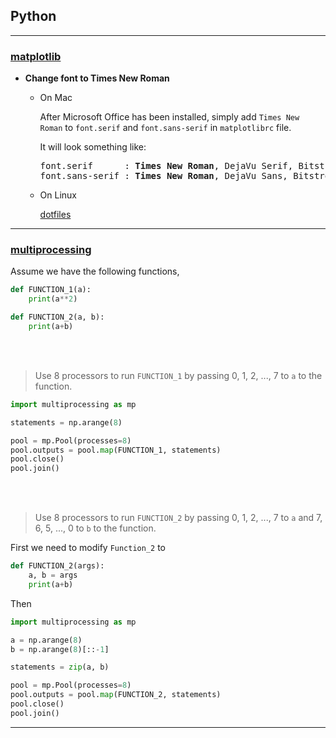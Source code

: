 ## Python

--------
### [matplotlib](https://matplotlib.org/)

- __Change font to Times New Roman__

  - On Mac

    After Microsoft Office has been installed, simply add `Times New Roman`
    to `font.serif` and `font.sans-serif` in `matplotlibrc` file.

    It will look something like:
    <pre>
    font.serif      : <b>Times New Roman</b>, DejaVu Serif, Bitstream Vera Serif ...
    font.sans-serif : <b>Times New Roman</b>, DejaVu Sans, Bitstream Vera Sans ...
    </pre>

  - On Linux

    [dotfiles](https://github.com/hong-chen/dotfiles)

--------

### [multiprocessing](https://docs.python.org/3.6/library/multiprocessing.html)

Assume we have the following functions,

```python
def FUNCTION_1(a):
    print(a**2)

def FUNCTION_2(a, b):
    print(a+b)
```

<br><br>

> Use 8 processors to run `FUNCTION_1` by passing
> 0, 1, 2, ..., 7 to `a` to the function.

```python
import multiprocessing as mp

statements = np.arange(8)

pool = mp.Pool(processes=8)
pool.outputs = pool.map(FUNCTION_1, statements)
pool.close()
pool.join()
```
<br><br>

> Use 8 processors to run `FUNCTION_2` by passing
> 0, 1, 2, ..., 7 to `a` and 7, 6, 5, ..., 0 to `b`
> to the function.

First we need to modify `Function_2` to
```python
def FUNCTION_2(args):
    a, b = args
    print(a+b)
```

Then
```python
import multiprocessing as mp

a = np.arange(8)
b = np.arange(8)[::-1]

statements = zip(a, b)

pool = mp.Pool(processes=8)
pool.outputs = pool.map(FUNCTION_2, statements)
pool.close()
pool.join()
```
--------
